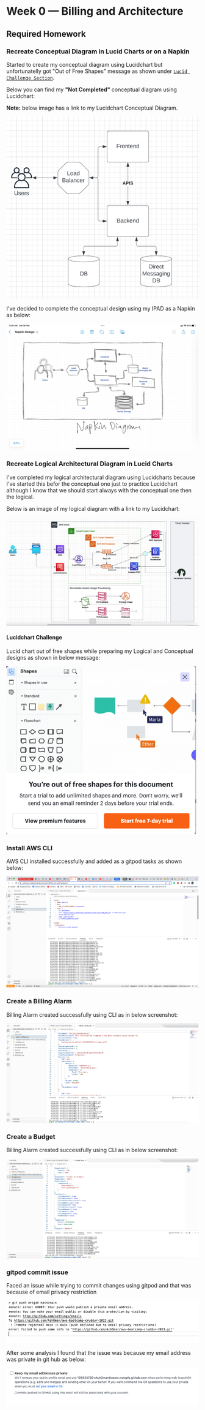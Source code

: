 # Week 0 — Billing and Architecture

## Required Homework

### Recreate Conceptual Diagram in Lucid Charts or on a Napkin

Started to create my conceptual diagram using Lucidchart but unfortunatelly got "Out of Free Shapes" message as shown under [`Lucid Challenge Section`](#lucidchart-challenge). 

Below you can find my **"Not Completed"** conceptual diagram using Lucidchart: 

**Note:** below image has a link to my Lucidchart Conceptual Diagram.


[![Lucidchart Conceptual Diagram](/_docs/assets/Conceptual_Design_Lucid.png "Conceptual Design using Lucidchart")](https://lucid.app/lucidchart/5ca8846d-9da1-4871-b714-3cff45425aa9/edit?viewport_loc=-11%2C69%2C1899%2C959%2CEizxkmoz_qBx&invitationId=inv_432bcf22-5c09-4da4-8237-5781969dea0c)


I've decided to complete the conceptual design using my IPAD as a Napkin as below:


![IPAD Conceptual Diagram](/_docs/assets/Napkin_Design.jpeg "Conceptual Design using IPAD")



### Recreate Logical Architectural Diagram in Lucid Charts

I've completed my logical architectural diagram using Lucidcharts because I've started this befor the conceptual one just to practice Lucidchart although I know that we should start always with the conceptual one then the logical.

Below is an image of my logical diagram with a link to my Lucidchart:

[![Logical Design](/_docs/assets/Logical_Design_Lucid.png "Logical Design")](https://lucid.app/lucidchart/5ca8846d-9da1-4871-b714-3cff45425aa9/edit?viewport_loc=119%2C-63%2C1899%2C959%2C0_0&invitationId=inv_432bcf22-5c09-4da4-8237-5781969dea0c)

#### Lucidchart Challenge
Lucid chart out of free shapes while preparing my Logical and Conceptual designs as shown in below message:

![Lucid OutofFreeShapes](/_docs/assets/Lucid_Out_of_Free_Shapes.png "Lucid Out of Free Shapes")

### Install AWS CLI
AWS CLI installed successfully and added as a gitpod tasks as shown below:

![gitpod AWS CLI](/_docs/assets/AWS-CLI.png "AWS CLI using gitpod tasks")

### Create a Billing Alarm

Billing Alarm created successfully using CLI as in below screenshot:

![Create Alarm](/_docs/assets/Alarm.png)

### Create a Budget

Billing Alarm created successfully using CLI as in below screenshot:

![Create Budget](/_docs/assets/Budget.png)

### gitpod commit issue

Faced an issue while trying to commit changes using gitpod and that was because of email privacy restriction 

![](/_docs/assets/git-push-issue.png)

After some analysis I found that the issue was because my email address was private in git hub as below:

![](/_docs/assets/Private-email.png)
